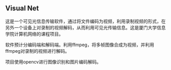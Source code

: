 ## Visual Net

这是一个可见光信息传输软件，通过将文件编码为视频，利用录制视频的形式，在另外一个设备上对录制的视频解码，从而利用可见光传输信息。这是厦门大学信息学院计算机网络的课程项目。

软件预计分编码端和解码端。利用ffmpeg，将多帧图像合成为视频，并利用ffmpeg对录制的视频进行解码。

项目使用opencv进行图像识别和图片编码解码。